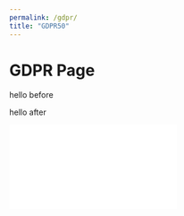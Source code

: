 ```yaml
---
permalink: /gdpr/
title: "GDPR50"
---
```



# GDPR Page
<p>
  hello before
  <p>
<script>

document.write("hello<br>");
var x1 = document.getElementsByTagName("article");
document.write("hello2<br>");
 document.write(x1[0].tagName + "<br>");
document.write("hello2a<br>"); 
document.write(x1.length + "<br>");
document.write("hello3<br>"); 
var y = x1[0].getElementsByClassName("*");
document.write("hello3a<br>"); 
document.write("scroll width: " + x1[0].scrollWidth  + "<br>");

/*
document.write("hello36<br>"); 
document.write(y.length + "<br>");
document.write("hello4<br>"); 
document.write(y[0].className + "<br>");
document.write("hello4a<br>"); 
document.write("scroll width: " + y[0].scrollWidth);
document.write("hello5<br>"); 
document.write("hello between<br>");

x = document.getElementsByTagName("*");
l = x.length;
for (i = 0; i < l; i++) {
  document.write(x[i].tagName + "<br>");
  document.write(x[i].nodeName + "<br>");
  document.write(x[i].className + "<br>");
  document.write(x[i].id + "<br>");
  document.write(x[i].scrollWidth + "<br>");        

}


const width  = window.innerWidth || document.documentElement.clientWidth || document.body.clientWidth;  

document.write( width); 
*/
</script>

<p>
  hello after
<p>

<script>
function resizer(id)
{
  
console.log("hello from resizer"); 
/*
var doc=document.getElementById(id).contentWindow.document;

var body_ = doc.body, html_ = doc.documentElement;

var height = Math.max( body_.scrollHeight, body_.offsetHeight, html_.clientHeight, html_.scrollHeight, html_.offsetHeight );
var width  = Math.max( body_.scrollWidth, body_.offsetWidth, html_.clientWidth, html_.scrollWidth, html_.offsetWidth );
*/

var x1 = document.getElementsByTagName("article");
var width = x1[0].scrollWidth

//document.write("hello3a<br>"); 
//document.write("scroll width: " + x1[0].scrollWidth  + "<br>");
console.log("hello from resizer2 " + width); 
var iFrameobj =document.getElementById(id);
console.log("hello from resizer3 " + iFrameobj); 
iFrameobj.style.height=5000 + 'px';
iFrameobj.style.width=width + 'px';
console.log("hello from resizer4 "); 
console.log("hello from resizer5 " + iFrameobj.style.width);
}
</script>

<IFRAME SRC="gdprcollapse" id="iframeGDPR" frameborder="0"  onLoad="resizer('iframeGDPR');"></iframe>
<!-- 
<IFRAME SRC="gdprcollapse" id="iframeGDPR"  onLoad="resizer('iframeGDPR');"></iframe>

<iframe width="1000" height="5000" id="iframeGDPR" src="gdprcollapse" frameborder="0" allow="encrypted-media" allowfullscreen></iframe>
-->

